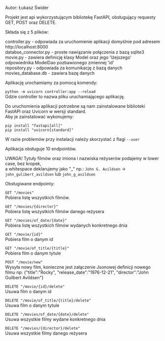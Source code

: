 Autor: Łukasz Świder

Projekt jest api wykorzystującym bibliotekę FastAPI, obsługujący requesty GET, POST oraz DELETE.

Składa się z 5 plików: 

controller.py - odpowiada za uruchomienie aplikacji domyślnie pod adresem http://localhost:8000  
databse_connector.py - proste nawiązanie połączenia z bazą sqlite3  
movie.py - zawiera definicję klasy Model oraz jego 'lżejszego' odpowiednika ModelDao pozbawionego zmiennej 'id'  
repository.py - odpowiada za komunikację z bazą danych  
movies_database.db - zawiera bazę danych  

Aplikację urochamiamy za pomocą komendy: 

  ```python -m uvicorn controller:app --reload```  
Gdzie controller to nazwa pliku uruchamiającego aplikację.
  
Do uruchomienia aplikacji potrzebne są nam zainstalowane biblioteki FastAPI oraz Uvicorn w wersji standard.  
Aby je zainstalować wykonujemy:

  ```pip install "fastapi[all]"```  
  ```pip install "uvicorn[standard]"```

W razie problemów przy instalacji należy skorzystać z flagi ```--user```

  
Aplikacja obsługuje 10 endpointów.

UWAGA! Tytuły filmów oraz imiona i nazwiska reżyserów podajemy w lower case, bez kropek,  
a whitespace deklarujemy jako "_" np.:
```John G. Avildsen``` -> ```john_gulibert_avildsen``` lub ```john_g_avildsen```

Obsługiwane endpointy:

```GET "/movies"```  
Pobiera listę wszystkich filmów.

```GET "/movies/{director}"```  
Pobiera listę wszystkich filmów danego reżysera

```GET "/movies/of_date/{date}"```  
Pobiera listę wszystkich filmów wydanych konkretnego dnia

```GET "/movie/{id}"```  
Pobiera film o danym id

```GET "/movie/of_title/{title}"```  
Pobiera film o danym tytule

```POST "/movie/new"```  
Wysyła nowy film, konieczne jest załączenie Jsonowej definicji nowego filmu np:
{"title":"Rocky", "release_date":"1976-12-21", "director":"John Guilbert Avildsen"}

```DELETE "/movie/{id}/delete"```  
Usuwa film o danym id

```DELETE "/movie/of_title/{title}/delete"```  
Usuwa film o danym tytule

```DELETE "/movies/of_date/{date}/delete"```  
Usuwa wszystkie filmy wydane konkretnego dnia

```DELETE "/movies/{director}/delete"```  
Usuwa wszystkie filmy danego reżysera

